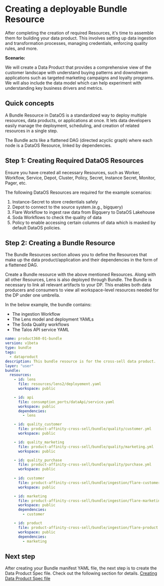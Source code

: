 # Creating a deployable Bundle Resource

After completing the creation of required Resources, it's time to assemble them for building your data product. This involves setting up data ingestion and transformation processes, managing credentials, enforcing quality rules, and more. 

**Scenario:** 

We will create a Data Product that provides a comprehensive view of the customer landscape with understand buying patterns and downstream applications such as targeted marketing campaigns and loyalty programs. We will also include the data model which can help experiment with understanding key business drivers and metrics.

## Quick concepts

A Bundle Resource in DataOS is a standardized way to deploy multiple resources, data products, or applications at once. It lets data developers easily manage the deployment, scheduling, and creation of related resources in a single step.

The Bundle acts like a flattened DAG (directed acyclic graph) where each node is a DataOS Resource, linked by dependencies.

## Step 1: Creating Required DataOS Resources

Ensure you have created all necessary Resources, such as Worker, Workflow, Service, Depot, Cluster, Policy, Secret, Instance Secret, Monitor, Pager, etc.

The following DataOS Resources are required for the example scenarios:

1. Instance-Secret to store credentials safely
2. Depot to connect to the source system.(e.g., bigquery)
3. Flare Workflow to ingest raw data from Bigquery to DataOS Lakehouse
4. Soda Workflows to check the quality of data
5. Policy to enable accessing certain columns of data which is masked by default DataOS policies.

## Step 2: Creating a Bundle Resource

The Bundle Resources section allows you to define the Resources that make up the data product/application and their dependencies in the form of a flattened DAG.

Create a Bundle resource with the above mentioned Resources. Along with all other Resources, Lens is also deployed through Bundle. The Bundle is necessary to link all relevant artifacts to your DP. This enables both data producers and consumers to view all workspace-level resources needed for the DP under one umbrella.

In the below example, the bundle contains:

- The ingestion Workflow
- The Lens model and deployment YAMLs
- The Soda Quality workflows
- The Talos API service YAML


```yaml
name: product360-01-bundle
version: v1beta
type: bundle
tags:
  - dataproduct
description: This bundle resource is for the cross-sell data product.
layer: "user"
bundle:
  resources:
    - id: lens
      file: resources/lens2/deployement.yaml
      workspace: public

    - id: api
      file: consumption_ports/dataApi/service.yaml
      workspace: public
      dependencies:
        - lens

    - id: quality_customer
      file: product-affinity-cross-sell/bundle/quality/customer.yml
      workspace: public

    - id: quality_marketing
      file: product-affinity-cross-sell/bundle/quality/marketing.yml
      workspace: public

    - id: quality_purchase
      file: product-affinity-cross-sell/bundle/quality/purchase.yml
      workspace: public
      
    - id: customer
      file: product-affinity-cross-sell/bundle/ingestion/flare-customer.yml
      workspace: public

    - id: marketing
      file: product-affinity-cross-sell/bundle/ingestion/flare-marketing.yml
      workspace: public
      dependencies:
        - customer

    - id: product
      file: product-affinity-cross-sell/bundle/ingestion/flare-product.yml
      workspace: public
      dependencies:
        - marketing
```

## Next step

After creating your Bundle manifest YAML file, the next step is to create the Data Product Spec file. Check out the following section for details.
[Creating Data Product Spec file](/learn/dp_developer_learn_track/create_dp_spec/)